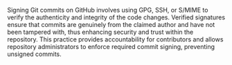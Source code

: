 Signing Git commits on GitHub involves using GPG, SSH, or S/MIME to verify the authenticity and integrity of the code changes. Verified signatures ensure that commits are genuinely from the claimed author and have not been tampered with, thus enhancing security and trust within the repository. This practice provides accountability for contributors and allows repository administrators to enforce required commit signing, preventing unsigned commits.
